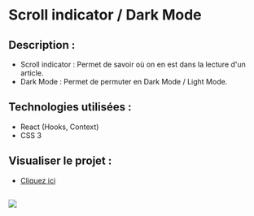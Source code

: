 # Scroll indicator / Dark Mode

## Description :
* Scroll indicator : Permet de savoir où on en est dans la lecture d'un article.
* Dark Mode : Permet de permuter en Dark Mode / Light Mode.

## Technologies utilisées :
* React (Hooks, Context)
* CSS 3

## Visualiser le projet :
* [Cliquez ici](https://www.julie-desvaux.com/projets/react_context/index.html)

## 
![](https://www.julie-desvaux.com/images/react_context_scroll_indicator.gif)
